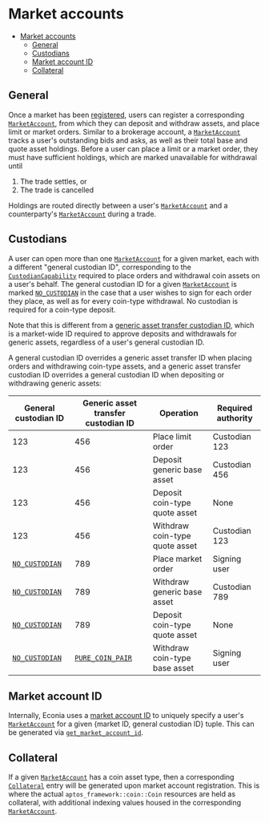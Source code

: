 # Market accounts

- [Market accounts](#market-accounts)
  - [General](#general)
  - [Custodians](#custodians)
  - [Market account ID](#market-account-id)
  - [Collateral](#collateral)

## General

Once a market has been [registered](registry.md), users can register a corresponding [`MarketAccount`](../../../src/move/econia/build/Econia/docs/user.md#0xc0deb00c_user_MarketAccount), from which they can deposit and withdraw assets, and place limit or market orders.
Similar to a brokerage account, a [`MarketAccount`](../../../src/move/econia/build/Econia/docs/user.md#0xc0deb00c_user_MarketAccount) tracks a user's outstanding bids and asks, as well as their total base and quote asset holdings.
Before a user can place a limit or a market order, they must have sufficient holdings, which are marked unavailable for withdrawal until

1. The trade settles, or
1. The trade is cancelled

Holdings are routed directly between a user's [`MarketAccount`](../../../src/move/econia/build/Econia/docs/user.md#0xc0deb00c_user_MarketAccount) and a counterparty's [`MarketAccount`](../../../src/move/econia/build/Econia/docs/user.md#0xc0deb00c_user_MarketAccount) during a trade.

## Custodians

A user can open more than one [`MarketAccount`](../../../src/move/econia/build/Econia/docs/user.md#0xc0deb00c_user_MarketAccount) for a given market, each with a different "general custodian ID", corresponding to the [`CustodianCapability`](../../../src/move/econia/build/Econia/docs/registry.md#0xc0deb00c_registry_CustodianCapability) required to place orders and withdrawal coin assets on a user's behalf.
The general custodian ID for a given [`MarketAccount`](../../../src/move/econia/build/Econia/docs/user.md#0xc0deb00c_user_MarketAccount) is marked [`NO_CUSTODIAN`](../../../src/move/econia/build/Econia/docs/user.md#0xc0deb00c_user_NO_CUSTODIAN) in the case that a user wishes to sign for each order they place, as well as for every coin-type withdrawal.
No custodian is required for a coin-type deposit.

Note that this is different from a [generic asset transfer custodian ID](registry.md#asset-types), which is a market-wide ID required to approve deposits and withdrawals for generic assets, regardless of a user's general custodian ID.

A general custodian ID overrides a generic asset transfer ID when placing orders and withdrawing coin-type assets, and a generic asset transfer custodian ID overrides a general custodian ID when depositing or withdrawing generic assets:

| General custodian ID | Generic asset transfer custodian ID | Operation | Required authority |
|-|-|-|-|
| 123 | 456 | Place limit order | Custodian 123 |
| 123 | 456 | Deposit generic base asset | Custodian 456 |
| 123 | 456 | Deposit coin-type quote asset | None |
| 123 | 456 | Withdraw coin-type quote asset | Custodian 123 |
| [`NO_CUSTODIAN`](../../../src/move/econia/build/Econia/docs/user.md#0xc0deb00c_user_NO_CUSTODIAN) | 789 | Place market order | Signing user |
| [`NO_CUSTODIAN`](../../../src/move/econia/build/Econia/docs/user.md#0xc0deb00c_user_NO_CUSTODIAN) | 789 | Withdraw generic base asset | Custodian 789 |
| [`NO_CUSTODIAN`](../../../src/move/econia/build/Econia/docs/user.md#0xc0deb00c_user_NO_CUSTODIAN) | 789 | Deposit coin-type quote asset | None |
| [`NO_CUSTODIAN`](../../../src/move/econia/build/Econia/docs/user.md#0xc0deb00c_user_NO_CUSTODIAN) | [`PURE_COIN_PAIR`](../../../src/move/econia/build/Econia/docs/registry.md#0xc0deb00c_registry_PURE_COIN_PAIR) | Withdraw coin-type base asset | Signing user |

## Market account ID

Internally, Econia uses a [market account ID](../../../src/move/econia/build/Econia/docs/user.md#@Market_account_ID_1) to uniquely specify a user's [`MarketAccount`](../../../src/move/econia/build/Econia/docs/user.md#0xc0deb00c_user_MarketAccount) for a given {market ID, general custodian ID} tuple.
This can be generated via [`get_market_account_id`](../../../src/move/econia/build/Econia/docs/user.md#0xc0deb00c_user_get_market_account_id).

## Collateral

If a given [`MarketAccount`](../../../src/move/econia/build/Econia/docs/user.md#0xc0deb00c_user_MarketAccount) has a coin asset type, then a corresponding [`Collateral`](../../../src/move/econia/build/Econia/docs/user.md#0xc0deb00c_user_Collateral) entry will be generated upon market account registration.
This is where the actual `aptos_framework::coin::Coin` resources are held as collateral, with additional indexing values housed in the corresponding [`MarketAccount`](../../../src/move/econia/build/Econia/docs/user.md#0xc0deb00c_user_MarketAccount).
